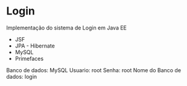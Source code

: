 # Login
Implementação do sistema de Login em Java EE 

* JSF
* JPA - Hibernate
* MySQL
* Primefaces

Banco de dados:
MySQL 
Usuario: root
Senha: root
Nome do Banco de dados: login

